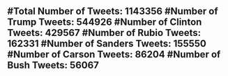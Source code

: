 #Total Number of Tweets: 1143356 
#Number of Trump Tweets: 544926
#Number of Clinton Tweets: 429567
#Number of Rubio Tweets: 162331
#Number of Sanders Tweets: 155550
#Number of Carson Tweets: 86204
#Number of Bush Tweets: 56067
---
